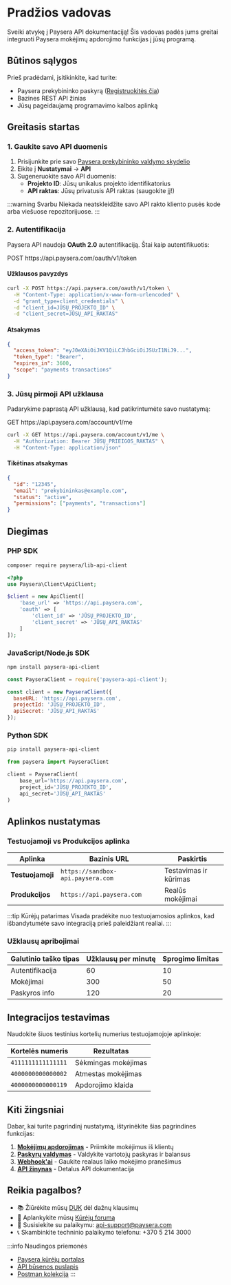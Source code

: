 # Pradžios vadovas

Sveiki atvykę į Paysera API dokumentaciją! Šis vadovas padės jums greitai integruoti Paysera mokėjimų apdorojimo funkcijas į jūsų programą.

## Būtinos sąlygos

Prieš pradėdami, įsitikinkite, kad turite:

- Paysera prekybininko paskyrą ([Registruokitės čia](https://paysera.com))
- Bazines REST API žinias
- Jūsų pageidaujamą programavimo kalbos aplinką

## Greitasis startas

### 1. Gaukite savo API duomenis

1. Prisijunkite prie savo [Paysera prekybininko valdymo skydelio](https://bank.paysera.com)
2. Eikite į **Nustatymai** → **API**
3. Sugeneruokite savo API duomenis:
   - **Projekto ID**: Jūsų unikalus projekto identifikatorius
   - **API raktas**: Jūsų privatusis API raktas (saugokite jį!)

:::warning Svarbu
Niekada neatskleidžite savo API rakto kliento pusės kode arba viešuose repozitorijuose.
:::

### 2. Autentifikacija

Paysera API naudoja **OAuth 2.0** autentifikaciją. Štai kaip autentifikuotis:

<div className="api-endpoint">
POST https://api.paysera.com/oauth/v1/token
</div>

#### Užklausos pavyzdys

```bash
curl -X POST https://api.paysera.com/oauth/v1/token \
  -H "Content-Type: application/x-www-form-urlencoded" \
  -d "grant_type=client_credentials" \
  -d "client_id=JŪSŲ_PROJEKTO_ID" \
  -d "client_secret=JŪSŲ_API_RAKTAS"
```

#### Atsakymas

```json
{
  "access_token": "eyJ0eXAiOiJKV1QiLCJhbGciOiJSUzI1NiJ9...",
  "token_type": "Bearer",
  "expires_in": 3600,
  "scope": "payments transactions"
}
```

### 3. Jūsų pirmoji API užklausa

Padarykime paprastą API užklausą, kad patikrintumėte savo nustatymą:

<div className="api-endpoint">
<span className="api-method api-method--get">GET</span>
https://api.paysera.com/account/v1/me
</div>

```bash
curl -X GET https://api.paysera.com/account/v1/me \
  -H "Authorization: Bearer JŪSŲ_PRIEIGOS_RAKTAS" \
  -H "Content-Type: application/json"
```

#### Tikėtinas atsakymas

```json
{
  "id": "12345",
  "email": "prekybininkas@example.com",
  "status": "active",
  "permissions": ["payments", "transactions"]
}
```

## Diegimas

### PHP SDK

```bash
composer require paysera/lib-api-client
```

```php
<?php
use Paysera\Client\ApiClient;

$client = new ApiClient([
    'base_url' => 'https://api.paysera.com',
    'oauth' => [
        'client_id' => 'JŪSŲ_PROJEKTO_ID',
        'client_secret' => 'JŪSŲ_API_RAKTAS'
    ]
]);
```

### JavaScript/Node.js SDK

```bash
npm install paysera-api-client
```

```javascript
const PayseraClient = require('paysera-api-client');

const client = new PayseraClient({
  baseURL: 'https://api.paysera.com',
  projectId: 'JŪSŲ_PROJEKTO_ID',
  apiSecret: 'JŪSŲ_API_RAKTAS'
});
```

### Python SDK

```bash
pip install paysera-api-client
```

```python
from paysera import PayseraClient

client = PayseraClient(
    base_url='https://api.paysera.com',
    project_id='JŪSŲ_PROJEKTO_ID',
    api_secret='JŪSŲ_API_RAKTAS'
)
```

## Aplinkos nustatymas

### Testuojamoji vs Produkcijos aplinka

| Aplinka | Bazinis URL | Paskirtis |
|-------------|----------|---------|
| **Testuojamoji** | `https://sandbox-api.paysera.com` | Testavimas ir kūrimas |
| **Produkcijos** | `https://api.paysera.com` | Realūs mokėjimai |

:::tip Kūrėjų patarimas
Visada pradėkite nuo testuojamosios aplinkos, kad išbandytumėte savo integraciją prieš paleidžiant realiai.
:::

### Užklausų apribojimai

| Galutinio taško tipas | Užklausų per minutę | Sprogimo limitas |
|---------------|-------------------|-------------|
| Autentifikacija | 60 | 10 |
| Mokėjimai | 300 | 50 |
| Paskyros info | 120 | 20 |

## Integracijos testavimas

Naudokite šiuos testinius kortelių numerius testuojamojoje aplinkoje:

| Kortelės numeris | Rezultatas |
|-------------|--------|
| `4111111111111111` | Sėkmingas mokėjimas |
| `4000000000000002` | Atmestas mokėjimas |
| `4000000000000119` | Apdorojimo klaida |

## Kiti žingsniai

Dabar, kai turite pagrindinį nustatymą, ištyrinėkite šias pagrindines funkcijas:

1. **[Mokėjimų apdorojimas](./features/payment-processing)** - Priimkite mokėjimus iš klientų
2. **[Paskyrų valdymas](./features/account-management)** - Valdykite vartotojų paskyras ir balansus
3. **[Webhook'ai](./features/webhooks)** - Gaukite realaus laiko mokėjimo pranešimus
4. **[API žinynas](./api/payments)** - Detalus API dokumentacija

## Reikia pagalbos?

- 📚 Žiūrėkite mūsų [DUK](./faq) dėl dažnų klausimų
- 💬 Aplankykite mūsų [Kūrėjų forumą](https://developers.paysera.com/forum)
- 📧 Susisiekite su palaikymu: [api-support@paysera.com](mailto:api-support@paysera.com)
- 📞 Skambinkite techninio palaikymo telefonu: +370 5 214 3000

:::info Naudingos priemonės
- [Paysera kūrėjų portalas](https://developers.paysera.com)
- [API būsenos puslapis](https://status.paysera.com)
- [Postman kolekcija](https://documenter.getpostman.com/view/paysera-api)
:::